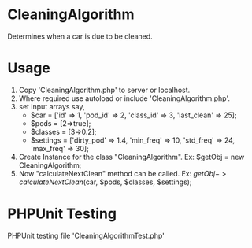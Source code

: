 # CleaningAlgorithm
Determines when a car is due to be cleaned.

# Usage
  1. Copy 'CleaningAlgorithm.php' to server or localhost.
  2. Where required use autoload or include '<path-to-file>CleaningAlgorithm.php'.
  3. set input arrays say,
        * $car = ['id' => 1, 'pod_id' => 2, 'class_id' => 3, 'last_clean' => 25];
        * $pods = [2=>true];
        * $classes = [3=>0.2];
        * $settings = ['dirty_pod' => 1.4, 'min_freq' => 10, 'std_freq' => 24, 'max_freq' => 30];
   4. Create Instance for the class "CleaningAlgorithm".
        Ex: $getObj = new CleaningAlgorithm;
   5. Now "calculateNextClean" method can be called.
        Ex: $getObj->calculateNextClean($car, $pods, $classes, $settings);

# PHPUnit Testing
   PHPUnit testing file 'CleaningAlgorithmTest.php'
